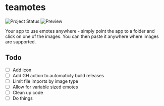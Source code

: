 # teamotes
![Project Status](https://img.shields.io/badge/Status-WIP%20🚧-orange)
![Preview](https://github.com/lostdesign/teamotes/blob/master/src/assets/teamotes.png?raw=true)

Your app to use emotes anywhere - simply point the app to a folder and click on one of the images.
You can then paste it anywhere where images are supported.



## Todo
- [ ] Add icon
- [ ] Add GH action to automaticly build releases
- [ ] Limit file imports by image type
- [ ] Allow for variable sized emotes
- [ ] Clean up code
- [ ] Do things
